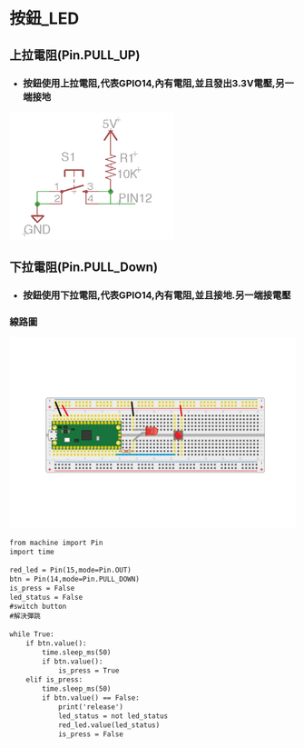 # 按鈕_LED

## 上拉電阻(Pin.PULL_UP)
- ### 按鈕使用上拉電阻,代表GPIO14,內有電阻,並且發出3.3V電壓,另一端接地
![](./images/button02.png)

## 下拉電阻(Pin.PULL_Down)
- ### 按鈕使用下拉電阻,代表GPIO14,內有電阻,並且接地.另一端接電壓

### 線路圖
![下拉電阻線路圖](./images/pic1.png)

```
from machine import Pin
import time

red_led = Pin(15,mode=Pin.OUT)
btn = Pin(14,mode=Pin.PULL_DOWN)
is_press = False
led_status = False
#switch button
#解決彈跳

while True:
    if btn.value():
        time.sleep_ms(50)
        if btn.value():
            is_press = True
    elif is_press:
        time.sleep_ms(50)
        if btn.value() == False:
            print('release')
            led_status = not led_status        
            red_led.value(led_status)        
            is_press = False
    
    

```



